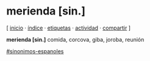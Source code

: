 # merienda [sin.]
[ [inicio](https://github.com/jucardus/jucardus.github.io/blob/main/index.md) · [índice](https://github.com/jucardus/jucardus.github.io/blob/main/indice.md) · [etiquetas](https://github.com/jucardus/jucardus.github.io/blob/main/etiquetas.md) · [actividad](https://github.com/jucardus/jucardus.github.io/blob/main/actividad.md) · [compartir](https://x.com/intent/tweet?text=merienda+%5Bsin.%5D+%E2%80%94+Sin%C3%B3nimos+espa%C3%B1oles%0A%0A%E2%86%92+https%3A%2F%2Fgithub.com%2Fjucardus%2Fjucardus.github.io%2Fblob%2Fmain%2Fm%2Fe%2Fr%2Fmerienda-sin.md%0A%0A%23sinonimos_espanoles_jucardus) ]

**merienda [sin.]** comida, corcova, giba, joroba, reunión

[#sinonimos-espanoles](https://github.com/jucardus/jucardus.github.io/blob/main/s/i/sinonimos-espanoles.md)